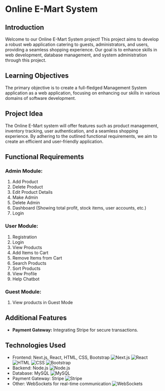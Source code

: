 # Online E-Mart System

## Introduction
Welcome to our Online E-Mart System project! This project aims to develop a robust web application catering to guests, administrators, and users, providing a seamless shopping experience. Our goal is to enhance skills in web development, database management, and system administration through this project.


## Learning Objectives
The primary objective is to create a full-fledged Management System application as a web application, focusing on enhancing our skills in various domains of software development.

## Project Idea
The Online E-Mart system will offer features such as product management, inventory tracking, user authentication, and a seamless shopping experience. By adhering to the outlined functional requirements, we aim to create an efficient and user-friendly application.

## Functional Requirements

### Admin Module:
1. Add Product
2. Delete Product
3. Edit Product Details
4. Make Admin
5. Delete Admin
6. Dashboard (Showing total profit, stock items, user accounts, etc.)
7. Login

### User Module:
1. Registration
2. Login
3. View Products
4. Add Items to Cart
5. Remove Items from Cart
6. Search Products
7. Sort Products
8. View Profile
9. Help Chatbot


### Guest Module:
1. View products in Guest Mode

## Additional Features
- **Payment Gateway:** Integrating Stripe for secure transactions.

## Technologies Used
- Frontend: Next.js, React, HTML, CSS, Bootstrap ![Next.js](https://img.icons8.com/color/48/000000/next-js.png) ![React](https://img.icons8.com/ultraviolet/40/000000/react.png) ![HTML](https://img.icons8.com/color/48/000000/html-5.png) ![CSS](https://img.icons8.com/color/48/000000/css3.png) ![Bootstrap](https://img.icons8.com/color/48/000000/bootstrap.png)
- Backend: Node.js ![Node.js](https://img.icons8.com/color/48/000000/nodejs.png)
- Database: MySQL ![MySQL](https://img.icons8.com/ios-filled/50/000000/mysql.png)
- Payment Gateway: Stripe ![Stripe](https://img.icons8.com/color/48/000000/stripe.png)
- Other: WebSockets for real-time communication ![WebSockets](https://img.icons8.com/color/48/000000/websocket.png)




